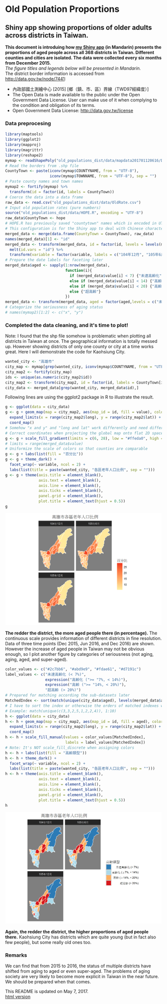 # Old Population Proportions
## Shiny app showing proportions of older adults across districts in Taiwan.
__This document is introduing how [my Shiny app](https://corytu.shinyapps.io/old_populations_dist/) (in Mandarin) presents the proportions of aged people across all 368 districts in Taiwan. Different counties and cities are isolated. The data were collected every six months from December 2015.__<br>
_The figure titles and legends below will be presented in Mandarin._<br>
The district border information is accessed from http://data.gov.tw/node/7441:
* 內政部國土測繪中心 [2015] [鄉（鎮、市、區）界線（TWD97經緯度）]
* The Open Data is made available to the public under the Open Government Data License. User can make use of it when complying to the condition and obligation of its terms.
* Open Government Data License: http://data.gov.tw/license

### Data preprocesing
```r
library(maptools)
library(ggplot2)
library(mapproj)
library(magrittr)
library(reshape2)
mymap <- readShapePoly("old_populations_dist/data/mapdata201701120616/DistrictBorder1051214/TOWN_MOI_1051214.shp")
# Read the borders from .shp file
CountyTown <- paste(iconv(mymap$COUNTYNAME, from = "UTF-8"),
                    iconv(mymap$TOWNNAME, from = "UTF-8"), sep = "")
# Paste county names and town names
mymap2 <- fortify(mymap) %>%
  transform(id = factor(id, labels = CountyTown))
# Coerce the data into a data frame
raw_data <- read.csv("old_populations_dist/data/OldRate.csv")
# Input old population rates (pure numbers)
source("old_populations_dist/data/HOPE.R", encoding = "UTF-8")
raw_data$CountyTown <- hope
# HOPE.R has previously saved "countytown" names which is encoded in UTF-8
# This configuration is for the Shiny app to deal with Chinese characters
merged_data <- merge(data.frame(CountyTown = CountyTown), raw_data)
names(merged_data)[1] <- "id"
merged_data <- transform(merged_data, id = factor(id, levels = levels(mymap2$id))) %>%
  melt(id.vars = "id") %>%
  transform(variable = factor(variable, labels = c("104年12月", "105年6月", "105年12月")))
# Prepare the date labels for faceting later
merged_data$aged <- sapply(1:nrow(merged_data),
                           function(i){
                             if (merged_data$value[i] < 7) {"未達高齡化"}
                             else if (merged_data$value[i] < 14) {"高齡化"}
                             else if (merged_data$value[i] < 20) {"高齡"}
                             else {"超高齡"}
                           })
merged_data <- transform(merged_data, aged = factor(aged,levels = c("未達高齡化", "高齡化", "高齡", "超高齡")))
# Categorize the seriousness of aging status
# names(mymap2)[1:2] <- c("x", "y")
```

### Completed the data cleaning, and it's time to plot!
Note: I found that the shp file somehow is problematic when plotting all districts in Taiwan at once. The geographical information is totally messed up. However showing districts of only one county or city at a time works great. Here I will demonstrate the code for Kaohsiung City.

```r
wanted_city <- "高雄市"
city_map <- mymap[grep(wanted_city, iconv(mymap$COUNTYNAME, from = "UTF-8")),]
city_map2 <- fortify(city_map)
ids <- unique(as.numeric(city_map2$id))
city_map2 <- transform(city_map2, id = factor(id, labels = CountyTown[ids+1]))
city_data <- merged_data[grep(wanted_city, merged_data$id),]
```

Following lines are using the ggplot2 package in R to illustrate the result.

```r
g <- ggplot(data = city_data)
g <- g + geom_map(map = city_map2, aes(map_id = id, fill = value), color = "white") +
  expand_limits(x = range(city_map2$long), y = range(city_map2$lat)) +
  coord_map()
# Somehow "x and y" and "long and lat" work differently and need different expand_limits settings
# Correct coordinates when projecting the global map onto flat 2D space
g <- g + scale_fill_gradient(limits = c(6, 28), low = "#ffeda0", high = "#f03b20")
# limits = range(merged_data$value)
# Uniformize the scale of colors so that counties are comparable
g <- g + labs(list(fill = "百分比"))
g <- g + theme_dark() +
  facet_wrap(~ variable, ncol = 2) +
  labs(list(title = paste(wanted_city, "各區老年人口比例", sep = "")))
g <- g + theme(axis.title = element_blank(),
               axis.text = element_blank(),
               axis.line = element_blank(),
               axis.ticks = element_blank(),
               panel.grid = element_blank(),
               plot.title = element_text(hjust = 0.5))
g
```

![Percentages in a continous scale](Percentages_continuous.png)

__The redder the district, the more aged people there (in percentage).__ The continuous scale provides information of different districts in fine resolution. Data of three time points (Dec 2015, Jun 2016, and Dec 2016) are shown. However the increase of aged people in Taiwan may not be obvious enough, so I plot another figure by categories of seriousness (not aging, aging, aged, and super-aged).

```r
color_values <- c("#2c7bb6", "#abd9e9", "#fdae61", "#d7191c")
label_values <- c("未達高齡化 (< 7%)",
                  expression("高齡化 (">= "7%, < 14%)"),
                  expression("高齡 (">= "14%, < 20%)"),
                  "超高齡 (> 20%)")
# Prepared for matching according the sub-datasets later
MatchedIndex <- sort(match(unique(city_data$aged), levels(merged_data$aged)))
# I have to sort the index or otherwise the orders of matched indexes will be the same as unique(subcounty_data$aged)
# Example: match(unique(c(3,3,2,5,1,2,2,4)), 1:10)
h <- ggplot(data = city_data)
h <- h + geom_map(map = city_map2, aes(map_id = id, fill = aged), color = "white") +
  expand_limits(x = range(city_map2$long), y = range(city_map2$lat)) +
  coord_map()
h <- h + scale_fill_manual(values = color_values[MatchedIndex],
                           labels = label_values[MatchedIndex])
# Note: It's NOT scale_fill_discrete when assigning colors
h <- h + labs(list(fill = "高齡類型"))
h <- h + theme_dark() +
  facet_wrap(~ variable, ncol = 2) +
  labs(list(title = paste(wanted_city, "各區老年人口比例", sep = "")))
h <- h + theme(axis.title = element_blank(),
               axis.text = element_blank(),
               axis.line = element_blank(),
               axis.ticks = element_blank(),
               panel.grid = element_blank(),
               plot.title = element_text(hjust = 0.5))
h
```

![Percentages in a categorical scale](Percentages_categorical.png)

__Again, the redder the district, the higher proportions of aged people there.__ Kaohsiung City has districts which are quite young (but in fact also few people), but some really old ones too.

### Remarks
We can find that from 2015 to 2016, the status of multiple districts have shifted from aging to aged or even super-aged. The problems of aging society are very likely to become more explicit in Taiwan in the near future. We should be prepared when that comes.

This README is updated on May 7, 2017.<br>
[html version](https://corytu.github.io/R-Language-Exhibition/Pages%20%26%20Docs/Old_Population_Proportions.html)

